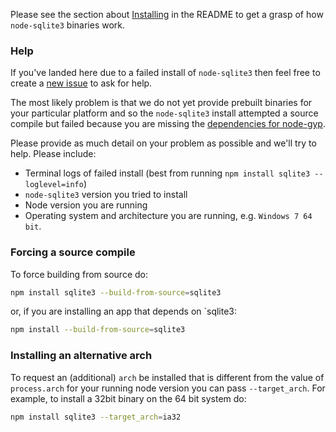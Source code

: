 Please see the section about [Installing](https://github.com/TryGhost/node-sqlite3#prebuilt-binaries) in the README to get a grasp of how `node-sqlite3` binaries work.

### Help

If you've landed here due to a failed install of `node-sqlite3` then feel free to create a [new issue](https://github.com/tryghost/node-sqlite3/issues/new) to ask for help.

The most likely problem is that we do not yet provide prebuilt binaries for your particular platform and so the `node-sqlite3` install attempted a source compile but failed because you are missing the [dependencies for node-gyp](https://github.com/TooTallNate/node-gyp#installation).

Please provide as much detail on your problem as possible and we'll try to help. Please include:

- Terminal logs of failed install (best from running `npm install sqlite3 --loglevel=info`)
- `node-sqlite3` version you tried to install
- Node version you are running
- Operating system and architecture you are running, e.g. `Windows 7 64 bit`.

### Forcing a source compile

To force building from source do:

``` bash
npm install sqlite3 --build-from-source=sqlite3
```

or, if you are installing an app that depends on \`sqlite3:

``` bash
npm install --build-from-source=sqlite3
```

### Installing an alternative arch

To request an (additional) `arch` be installed that is different from the value of `process.arch` for your running node version you can pass `--target_arch`. For example, to install a 32bit binary on the 64 bit system do:

``` sh
npm install sqlite3 --target_arch=ia32
```
